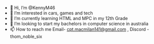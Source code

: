 - 👋 Hi, I’m @KennyM46
- 👀 I’m interested in cars, games and tech
- 🌱 I’m currently learning HTML and MPC in my 12th Grade
- 💞️ I’m looking to start my bachelors in computer science in australia
- 📫 How to reach me Email- cpt.macmilan141@gmail.com , Discord - thom_noble_six

<!---
KennyM46/KennyM46 is a ✨ special ✨ repository because its `README.md` (this file) appears on your GitHub profile.
You can click the Preview link to take a look at your changes.
--->
